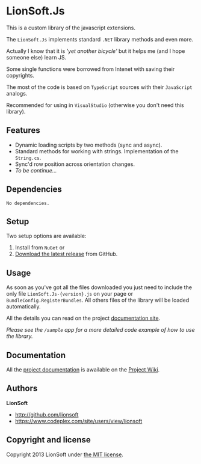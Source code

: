 # LionSoft.Js


This is a custom library of the javascript extensions.

The `LionSoft.Js` implements standard `.NET` library methods and even more.

Actually I know that it is _'yet another bicycle'_ but it helps me (and I hope someone else) learn JS.

Some single functions were borrowed from Intenet with saving their copyrights.

The most of the code is based on `TypeScript` sources with their `JavaScript` analogs.

Recommended for using in `VisualStudio` (otherwise you don't need this library).

## Features

 * Dynamic loading scripts by two methods (sync and async).
 * Standard methods for working with strings. Implementation of the `String.cs`.
 * Sync'd row position across orientation changes.
 * _To be continue..._

## Dependencies

    No dependencies.

## Setup

Two setup options are available:
 1. Install from `NuGet` or
 2. [Download the latest release](https://github.com/lionsoft/LionSoft.Js/archive/master.zip) from GitHub.

## Usage

As soon as you've got all the files downloaded you just need to include the only file `LionSoft.Js-{version}.js` on your page or `BundleConfig.RegisterBundles`. All others files of the library will be loaded automatically.

All the details you can read on the project [documentation site](https://github.com/lionsoft/LionSoft.Js/wiki/LionSoft.Js-Documentation).

*Please see the `/sample` app for a more detailed code example of how to use the library.*

## Documentation

All the [project documentation](https://github.com/lionsoft/LionSoft.Js/wiki/LionSoft.Js-Documentation) is awailable on the [Project Wiki](https://github.com/lionsoft/LionSoft.Js/wiki/LionSoft.Js-Documentation).

## Authors

**LionSoft**

- <http://github.com/lionsoft>
- <https://www.codeplex.com/site/users/view/lionsoft>


## Copyright and license

Copyright 2013 LionSoft under [the MIT license](LICENSE).
